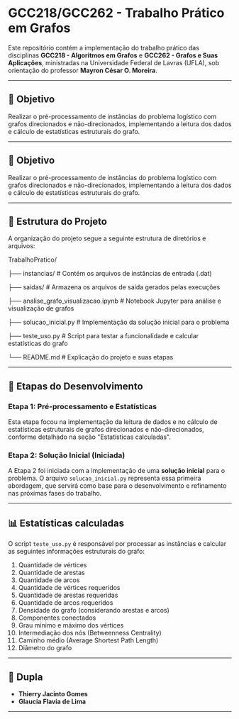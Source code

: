 # GCC218/GCC262 - Trabalho Prático em Grafos

Este repositório contém a implementação do trabalho prático das disciplinas **GCC218 - Algoritmos em Grafos** e **GCC262 - Grafos e Suas Aplicações**, ministradas na Universidade Federal de Lavras (UFLA), sob orientação do professor **Mayron César O. Moreira**.

---

## 🎯 Objetivo

Realizar o pré-processamento de instâncias do problema logístico com grafos direcionados e não-direcionados, implementando a leitura dos dados e cálculo de estatísticas estruturais do grafo.

---

## 🎯 Objetivo

Realizar o pré-processamento de instâncias do problema logístico com grafos direcionados e não-direcionados, implementando a leitura dos dados e cálculo de estatísticas estruturais do grafo.

---

## 📂 Estrutura do Projeto

A organização do projeto segue a seguinte estrutura de diretórios e arquivos:

TrabalhoPratico/

├── instancias/                 # Contém os arquivos de instâncias de entrada (.dat)

├── saidas/                     # Armazena os arquivos de saída gerados pelas execuções

├── analise_grafo_visualizacao.ipynb  # Notebook Jupyter para análise e visualização de grafos

├── solucao_inicial.py          # Implementação da solução inicial para o problema

├── teste_uso.py                # Script para testar a funcionalidade e calcular estatísticas do grafo

└── README.md                   # Explicação do projeto e suas etapas

---

## 🚀 Etapas do Desenvolvimento

### Etapa 1: Pré-processamento e Estatísticas

Esta etapa focou na implementação da leitura de dados e no cálculo de estatísticas estruturais de grafos direcionados e não-direcionados, conforme detalhado na seção "Estatísticas calculadas".

### Etapa 2: Solução Inicial (Iniciada)

A Etapa 2 foi iniciada com a implementação de uma **solução inicial** para o problema. O arquivo `solucao_inicial.py` representa essa primeira abordagem, que servirá como base para o desenvolvimento e refinamento nas próximas fases do trabalho.

---

## 📊 Estatísticas calculadas

O script `teste_uso.py` é responsável por processar as instâncias e calcular as seguintes informações estruturais do grafo:

1.  Quantidade de vértices
2.  Quantidade de arestas
3.  Quantidade de arcos
4.  Quantidade de vértices requeridos
5.  Quantidade de arestas requeridas
6.  Quantidade de arcos requeridos
7.  Densidade do grafo (considerando arestas e arcos)
8.  Componentes conectados
9.  Grau mínimo e máximo dos vértices
10. Intermediação dos nós (Betweenness Centrality)
11. Caminho médio (Average Shortest Path Length)
12. Diâmetro do grafo

---
## 👥 Dupla

* **Thierry Jacinto Gomes**
* **Glaucia Flavia de Lima**

---
